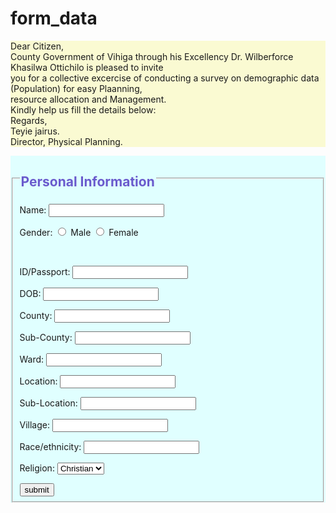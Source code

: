 # form_data
<!DOCTYPE html>
<html lang="en">
<head>
    <meta charset="UTF-8">
    <meta name="viewport" content="width=device-width, initial-scale=1.0">
    <meta http-equiv="X-UA-Compatible" content="ie=edge">
    
</head>
<body>
<p style="background:lightgoldenrodyellow" >
    Dear Citizen, <br>
    County Government of Vihiga through his Excellency Dr. Wilberforce Khasilwa Ottichilo is pleased to invite
    <br> you for a collective excercise of conducting a survey on demographic data (Population) for easy Plaanning, <br>
    resource allocation and Management.<br>
    Kindly help us fill the details below:<br>
    Regards,<br>
    Teyie jairus. <br>
    Director, Physical Planning.<br>
</p>

<form style="background:lightcyan">
    <fieldset>

<legend style=color:slateblue><h2>Personal Information</h2></legend>
           <label>Name:</label>
<input type="text" required> <br>

            
<p>Gender:
            <input type="radio" value="Male" name="Gender" id="male">
            <label for="male">Male</label>

<input type="radio" value="Female" name="Gender" id="female">
            <label for="female">Female</label>
            </p> <br>

<label>ID/Passport:</label>
           <input type="number" required> 
           <br>

<label>DOB:</label>
            <input type="text" required> <br>

<label>County:</label>
            <input type="text" required> <br>

<label> Sub-County:</label>
            <input type="text" required> <br>

<label>Ward:</label>
            <input type="text" required> <br>

<label>Location:</label>
            <input type="text" required> <br>

<label>Sub-Location:</label>
            <input type="text" required> <br>

<label>Village:</label>
            <input type="text" required> <br>

<label >Race/ethnicity:</label>
            <input type="text"> <br>

<label>Religion:</label>
            <select >
                <option >Christian</option>
                <option >Islamic</option>
                <option >Hindu</option>
                <option >Pagan</option>
            </select> 
            <br>
 
<input type="submit" value="submit">


</fieldset>
</form>
</body>
</html>
